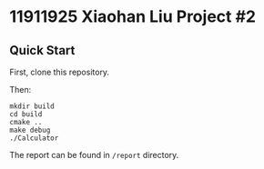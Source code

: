 # 11911925 Xiaohan Liu Project #2

## Quick Start

First, clone this repository.

Then:

```
mkdir build
cd build
cmake ..
make debug
./Calculator
```

The report can be found in `/report` directory.